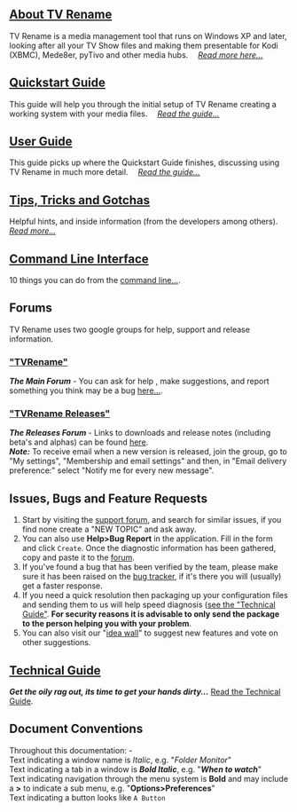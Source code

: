## [About TV Rename](about "Read more about TV Rename")
TV Rename is a media management tool that runs on Windows XP and later, looking after all your TV Show files and making them presentable for Kodi (XBMC), Mede8er, pyTivo and other media hubs.&emsp; *[Read more here...](about "Read more about TV Rename")*

## [Quickstart Guide](quickstart "Read The Quickstart Guide")
This guide will help you through the initial setup of TV Rename creating a working system with your media files.&emsp; *[Read the guide...](quickstart "Read The Quickstart Guide")*

## [User Guide](userguide "Read The User Guide")
This guide picks up where the Quickstart Guide finishes, discussing using TV Rename in much more detail.&emsp; *[Read the guide...](userguide "Read The User Guide")*

## [Tips, Tricks and Gotchas](tips-tricks "Read Tips 'n' Tricks")
Helpful hints, and inside information (from the developers among others).&emsp; *[Read more...](tips-tricks "Read Tips, Tricks and Gotchas")*

## [Command Line Interface](cmd-line "Read about using the CLI")
10 things you can do from the [command line...](cmd-line "Read about using the CLI").

## Forums
TV Rename uses two google groups for help, support and release information.
### ["TVRename"](https://groups.google.com/forum/#!forum/tvrename "Visit the TV Rename Forum")  
***The Main Forum*** - You can ask for help , make suggestions, and report something you think may be a bug [here...](https://groups.google.com/forum/#!forum/tvrename "Visit the TV Rename  Forum").
### ["TVRename Releases"](https://groups.google.com/forum/#!forum/tvrename-releases "Visit the TV Rename Releases Forum") 
***The Releases Forum*** - Links to downloads and release notes (including beta's and alphas) can be found [here](https://groups.google.com/forum/#!forum/tvrename-releases "Visit the TV Rename Releases Forum").  
***Note:*** To receive email when a new version is released, join the group, go to "My settings", "Membership and email settings" and then, in "Email delivery preference:" select "Notify me for every new message".

## Issues, Bugs and Feature&nbsp;Requests
1. Start by visiting the [support forum](https://groups.google.com/forum/#!forum/tvrename "Visit the TV Rename Forum"), and search for similar issues, if you find none create a "NEW TOPIC" and ask away.
2. You can also use **Help>Bug Report** in the application. Fill in the form and click ```Create```. Once the diagnostic information has been gathered, copy and paste it to the [forum](https://groups.google.com/forum/#!forum/tvrename "Visit the TV Rename Forum").
3. If you've found a bug that has been verified by the team, please make sure it has been raised on the [bug tracker](https://github.com/TV-Rename/tvrename/issues "Visit the GitHub Bugtracker"), if it's there you will (usually) get a faster response.
4. If you need a quick resolution then packaging up your configuration files and sending them to us will help speed diagnosis ([see the "Technical Guide"](technical#configuration-files "Read the Technical Guide"). **For security reasons it is advisable to only send the package to the person helping you with your problem**.
5. You can also visit our "[idea wall](http://ideas.theideawall.com/TVRename/Forum/Details/8dea3275-4010-4bab-9763-a8bb613517e0 "Visit TV Rename's Idea Wall")" to suggest new features and vote on other suggestions. 

## [Technical Guide](technical "Read the Technical Guide")
***Get the oily rag out, its time to get your hands dirty...*** [Read the Technical Guide](technical "Read the Technical Guide").

## Document Conventions
Throughout this documentation: -<br />
Text indicating a window name is *Italic*, e.g. "*Folder Monitor*"<br />
Text indicating a tab in a window is ***Bold Italic***, e.g. "***When to watch***"<br />
Text indicating navigation through the menu system is **Bold** and may include a **>** to indicate a sub menu, e.g. "**Options>Preferences**"<br />
Text indicating a button looks like `A Button`
